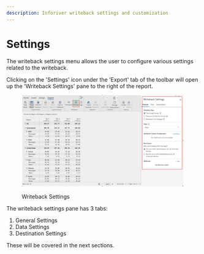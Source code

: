 ```yaml
---
description: Inforiver writeback settings and customization
---
```


# Settings

The writeback settings menu allows the user to configure various settings related to the writeback.

Clicking on the 'Settings' icon under the 'Export' tab of the toolbar will open up the 'Writeback Settings' pane to the right of the report.

<figure><img src="../../../.gitbook/assets/image (6) (4).png" alt=""><figcaption><p>Writeback Settings</p></figcaption></figure>

The writeback settings pane has 3 tabs:

1. General Settings
2. Data Settings
3. Destination Settings

These will be covered in the next sections.
